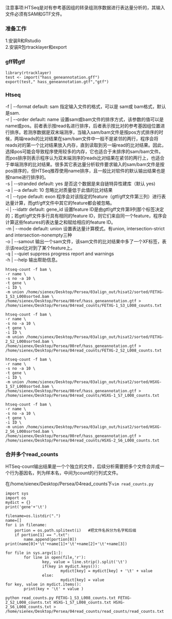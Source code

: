 注意事项:HTSeq是对有参考基因组的转录组测序数据进行表达量分析的，其输入文件必须有SAM和GTF文件。

### 准备工作
1.安装R和Rstudio  
2.安装R包rtracklayer和export


### gff转gtf
```
library(rtracklayer)
test <- import("hass_geneannotation.gff")
export(test," hass_geneannotation.gtf","gtf")
```
### Htseq
-f | --format default: sam 指定输入文件的格式，可以是 sam或 bam格式，默认是sam.  
-r | --order default: name 设置sam或bam文件的排序方式，该参数的值可以是name或pos。前者表示按read名进行排序，后者表示按比对的参考基因组位置进行排序。若测序数据是双末端测序，当输入sam/bam文件是按pos方式排序的时候，两端reads的比对结果在sam/bam文件中一般不是紧邻的两行，程序会将reads对的第一个比对结果放入内存，直到读取到另一端read的比对结果。因此，选择pos可能会导致程序使用较多的内存，它也适合于未排序的sam/bam文件。而pos排序则表示程序认为双末端测序的reads比对结果在紧邻的两行上，也适合于单端测序的比对结果。很多其它表达量分析软件要求输入的sam/bam文件是按pos排序的，但HTSeq推荐使用name排序，且一般比对软件的默认输出结果也是按name进行排序的。  
-s | --stranded default: yes 是否这个数据是来自链特异性建库（默认 yes)  
-a | --a default: 10 忽略比对质量低于此值的比对结果  
-t | --type default: exon 程序会对该指定的feature（gtf/gff文件第三列）进行表达量计算，而gtf/gff文件中其它的feature都会被忽略。  
-i | --idattr default: gene_id 设置feature ID是由gtf/gff文件第9列那个标签决定的；若gtf/gff文件多行具有相同的feature ID，则它们来自同一个feature，程序会计算这些features的表达量之和赋给相应的feature ID。  
-m | --mode default: union 设置表达量计算模式。有union, intersection-strict and intersection-nonempty三种  
-o | --samout 输出一个sam文件，该sam文件的比对结果中多了一个XF标签，表示该read比对到了某个feature上。  
-q | --quiet suppress progress report and warnings  
-h | --help 输出帮助信息。  
```
htseq-count -f bam \
-r name \
-s no -a 10 \
-t gene \
-i ID \
-m union /home/sienex/Desktop/Persea/03align_out/hisat2/sorted/FETXG-1_S3_L008sorted.bam \
/home/sienex/Desktop/Persea/00ref/hass_geneannotation.gtf > /home/sienex/Desktop/Persea/04read_counts/FETXG-1_S3_L008_counts.txt
```
```
htseq-count -f bam \
-r name \
-s no -a 10 \
-t gene \
-i ID \
-m union /home/sienex/Desktop/Persea/03align_out/hisat2/sorted/FETXG-2_S2_L008sorted.bam \
/home/sienex/Desktop/Persea/00ref/hass_geneannotation.gtf > /home/sienex/Desktop/Persea/04read_counts/FETXG-2_S2_L008_counts.txt
```
```
htseq-count -f bam \
-r name \
-s no -a 10 \
-t gene \
-i ID \
-m union /home/sienex/Desktop/Persea/03align_out/hisat2/sorted/HSXG-1_S7_L008sorted.bam \
/home/sienex/Desktop/Persea/00ref/hass_geneannotation.gtf > /home/sienex/Desktop/Persea/04read_counts/HSXG-1_S7_L008_counts.txt
```
```
htseq-count -f bam \
-r name \
-s no -a 10 \
-t gene \
-i ID \
-m union /home/sienex/Desktop/Persea/03align_out/hisat2/sorted/HSXG-2_S6_L008sorted.bam \
/home/sienex/Desktop/Persea/00ref/hass_geneannotation.gtf > /home/sienex/Desktop/Persea/04read_counts/HSXG-2_S6_L008_counts.txt
```


### 合并多个read_counts
HTSeq-count输出结果是一个个独立的文件，后续分析需要把多个文件合并成一个行为基因名，列为样本名，中间为count的行列式文件。

在/home/sienex/Desktop/Persea/04read_counts下```vim read_counts.py```  
```
import sys
import os
mydict = {}
print('gene'+'\t')

filename=os.listdir(".")
name=[]
for i in filename:
    portion = os.path.splitext(i)   #把文件名拆分为名字和后缀
    if portion[1] == ".txt":
        name.append(portion[0])
print(name[0]+'\t'+name[1]+'\t'+name[2]+'\t'+name[3])

for file in sys.argv[1:]:
        for line in open(file,'r'):
                key, value = line.strip().split('\t')
                if(key in mydict.keys()):
                        mydict[key] = mydict[key] + '\t' + value
                else:
                        mydict[key] = value
for key, value in mydict.items():
        print(key + '\t' + value )
```  
```
python read_counts.py FETXG-1_S3_L008_counts.txt FETXG-2_S2_L008_counts.txt HSXG-1_S7_L008_counts.txt HSXG-2_S6_L008_counts.txt >  /home/sienex/Desktop/Persea/04read_counts/read_counts/read_counts.txt
```
